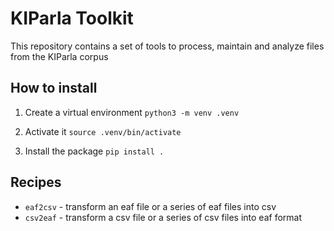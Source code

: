 # KIParla Toolkit

This repository contains a set of tools to process, maintain and analyze files from the KIParla corpus

## How to install

1. Create a virtual environment
   `python3 -m venv .venv`

2. Activate it
   `source .venv/bin/activate`

3. Install the package
   `pip install .`


## Recipes

* `eaf2csv` - transform an eaf file or a series of eaf files into csv
* `csv2eaf` - transform a csv file or a series of csv files into eaf format

